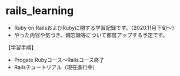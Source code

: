 # rails_learning

- Ruby on RailsおよびRubyに関する学習記録です。（2020.11月下旬～）
- やった内容や気づき、備忘録等について都度アップする予定です。

【学習手順】
- Progate Rubyコース～Railsコース終了
- Railsチュートリアル（現在進行中）
